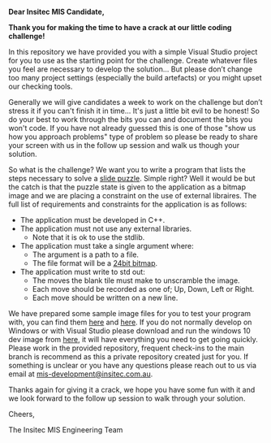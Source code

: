 **Dear Insitec MIS Candidate,**

**Thank you for making the time to have a crack at our little coding challenge!**

In this repository we have provided you with a simple Visual Studio project for you to use as the starting point for the challenge. Create whatever files you feel are necessary to develop the solution... But please don’t change too many project settings (especially the build artefacts) or you might upset our checking tools.

Generally we will give candidates a week to work on the challenge but don’t stress it if you can't finish it in time... It's just a little bit evil to be honest! So do your best to work through the bits you can and document the bits you won't code. If you have not already guessed this is one of those "show us how you approach problems" type of problem so please be ready to share your screen with us in the follow up session and walk us though your solution.

So what is the challenge? We want you to write a program that lists the steps necessary to solve a [slide puzzle](https://www.helpfulgames.com/subjects/brain-training/sliding-puzzle.html). Simple right? Well it would be but the catch is that the puzzle state is given to the application as a bitmap image and we are placing a constraint on the use of external libraires. The full list of requirements and constraints for the application is as follows:

- The application must be developed in C++.
- The application must not use any external libraries.
  - Note that it is ok to use the stdlib.
- The application must take a single argument where:
  - The argument is a path to a file.
  - The file format will be a [24bit bitmap](https://en.wikipedia.org/wiki/BMP_file_format).
- The application must write to std out:
  - The moves the blank tile must make to unscramble the image.
  - Each move should be recorded as one of; Up, Down, Left or Right.
  - Each move should be written on a new line.

We have prepared some sample image files for you to test your program with, you can find them [here](https://raw.githubusercontent.com/Insitec-MIS/Sample-Puzzles/main/Sample_01.bmp) and [here](https://raw.githubusercontent.com/Insitec-MIS/Sample-Puzzles/main/Sample_02.bmp). If you do not normally develop on Windows or with Visual Studio please download and run the windows 10 dev image from [here](https://developer.microsoft.com/en-us/windows/downloads/virtual-machines/), it will have everything you need to get going quickly. Please work in the provided repository, frequent check-ins to the main branch is recommend as this a private repository created just for you. If something is unclear or you have any questions please reach out to us via email at <mis-development@insitec.com.au>.

Thanks again for giving it a crack, we hope you have some fun with it and we look forward to the follow up session to walk through your solution.

Cheers,

   The Insitec MIS Engineering Team
   
